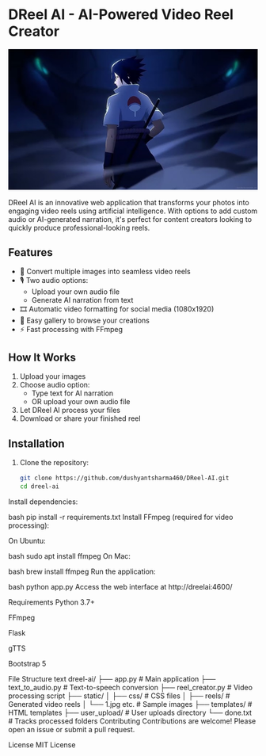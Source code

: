 # DReel AI - AI-Powered Video Reel Creator

![DReel AI Logo](static/1.jpg)

DReel AI is an innovative web application that transforms your photos into engaging video reels using artificial intelligence. With options to add custom audio or AI-generated narration, it's perfect for content creators looking to quickly produce professional-looking reels.

## Features

- 🎥 Convert multiple images into seamless video reels
- 🎙️ Two audio options:
  - Upload your own audio file
  - Generate AI narration from text
- 🎞️ Automatic video formatting for social media (1080x1920)
- 📁 Easy gallery to browse your creations
- ⚡ Fast processing with FFmpeg

## How It Works

1. Upload your images
2. Choose audio option:
   - Type text for AI narration
   - OR upload your own audio file
3. Let DReel AI process your files
4. Download or share your finished reel

## Installation

1. Clone the repository:
   ```bash
   git clone https://github.com/dushyantsharma460/DReel-AI.git
   cd dreel-ai
Install dependencies:

bash
pip install -r requirements.txt
Install FFmpeg (required for video processing):

On Ubuntu:

bash
sudo apt install ffmpeg
On Mac:

bash
brew install ffmpeg
Run the application:

bash
python app.py
Access the web interface at http://dreelai:4600/

Requirements
Python 3.7+

FFmpeg

Flask

gTTS

Bootstrap 5

File Structure
text
dreel-ai/
├── app.py                 # Main application
├── text_to_audio.py       # Text-to-speech conversion
├── reel_creator.py        # Video processing script
├── static/
│   ├── css/               # CSS files
│   ├── reels/             # Generated video reels
│   └── 1.jpg etc.         # Sample images
├── templates/             # HTML templates
├── user_upload/           # User uploads directory
└── done.txt               # Tracks processed folders
Contributing
Contributions are welcome! Please open an issue or submit a pull request.

License
MIT License
